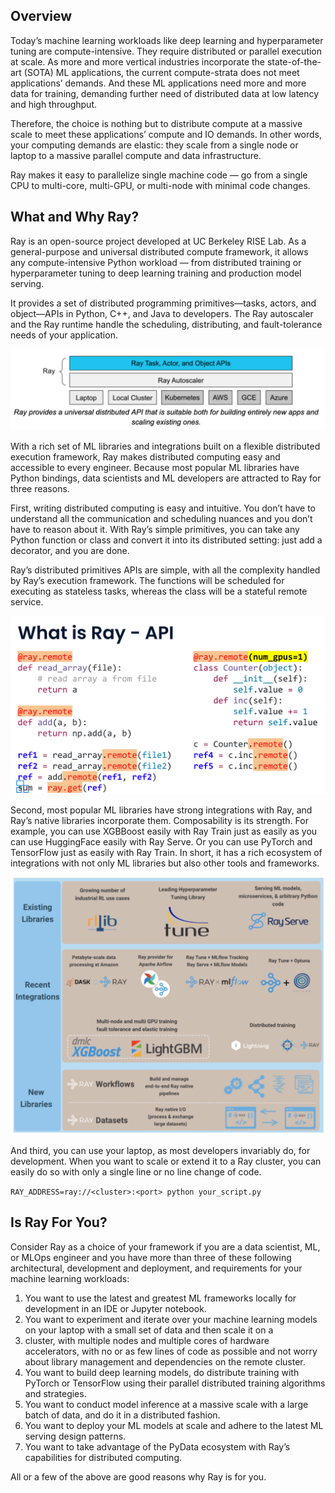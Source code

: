 
## Overview

Today’s machine learning workloads like deep learning and hyperparameter tuning are compute-intensive. They require distributed or parallel 
execution at scale. As more and more vertical industries incorporate the state-of-the-art (SOTA) ML applications, the current compute-strata 
does not meet applications’ demands. And these ML applications need more and more data for training, demanding further need of distributed 
data at low latency and high throughput. 

Therefore, the choice is nothing but to distribute compute at a massive scale to meet these applications’ compute and IO demands. In other words, 
your computing demands are elastic: they scale from a single node or laptop to a massive parallel compute and data infrastructure.

Ray makes it easy to parallelize single machine code — go from a single CPU to multi-core, multi-GPU, or multi-node with minimal code changes.

## What and Why Ray?

Ray is an open-source project developed at UC Berkeley RISE Lab. As a general-purpose and universal distributed compute framework, 
it allows any compute-intensive Python workload — from distributed training or hyperparameter tuning to deep learning training and production model serving.

It provides a set of distributed programming primitives—tasks, actors, and object—APIs in Python, C++, and Java to developers. 
The Ray autoscaler and the Ray runtime handle the scheduling, distributing, and fault-tolerance needs of your application.

![](images/ray_framework.png)

With a rich set of ML libraries and integrations built on a flexible distributed execution framework, Ray makes distributed computing easy 
and accessible to every engineer. Because most popular ML libraries have Python bindings, data scientists and ML developers are attracted to Ray 
for three reasons.

First, writing distributed computing is easy and intuitive. You don’t have to understand all the communication and scheduling nuances and you 
don’t have to reason about it. With Ray’s simple primitives, you can take any Python function or class and convert it into its distributed 
setting: just add a decorator, and you are done. 

Ray’s distributed primitives APIs are simple, with all the complexity handled by Ray’s execution framework. The functions will be scheduled for
executing as stateless tasks, whereas the class will be a stateful remote service.

![](images/ray_tasks_and_actors.png)

Second, most popular ML libraries have strong integrations with Ray, and Ray’s native libraries incorporate them. 
Composability is its strength. For example, you can use XGBBoost easily with Ray Train just as easily as you can use HuggingFace easily with 
Ray Serve. Or you can use PyTorch and TensorFlow just as easily with Ray Train. In short, it has a rich ecosystem of integrations with not 
only ML libraries but also other tools and frameworks.

![](images/ray_ecosystem_integration.png)


And third, you can use your laptop, as most developers invariably do, for development. When you want to scale or extend it to a Ray cluster, 
you can easily do so with only a single line or no line change of code. 

`RAY_ADDRESS=ray://<cluster>:<port> python your_script.py`

## Is Ray For You?
Consider Ray as a choice of your framework if you are a data scientist, ML, or MLOps engineer and you have more than three of these 
following architectural, development and deployment, and requirements for your machine learning workloads:

 1. You want to use the latest and greatest ML frameworks locally for development in an IDE or Jupyter notebook.
 2. You want to experiment and iterate over your machine learning models on your laptop with a small set of data and then scale it on a 
 3. cluster, with multiple nodes and multiple cores of hardware accelerators, with no or as few lines of code as possible and not worry about library management and dependencies on the remote cluster.
 4. You want to build deep learning models, do distribute training with PyTorch or TensorFlow using their parallel distributed training algorithms and strategies.
 5. You want to conduct model inference at a massive scale with a large batch of data, and do it in a distributed fashion.
 6. You want to deploy your ML models at scale and adhere to the latest ML serving design patterns.
 7. You want to take advantage of the PyData ecosystem with Ray’s capabilities for distributed computing.

All or a few of the above are good reasons why Ray is for you.









